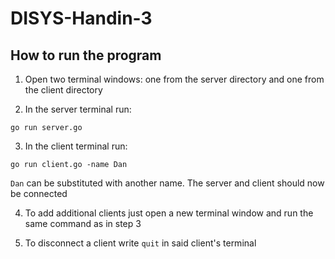 # DISYS-Handin-3

## How to run the program
1. Open two terminal windows: one from the server directory and one from the client directory

2. In the server terminal run:
```
go run server.go
```

3. In the client terminal run:
```
go run client.go -name Dan
```
`Dan` can be substituted with another name. The server and client should now be connected

4. To add additional clients just open a new terminal window and run the same command as in step 3

5. To disconnect a client write `quit` in said client's terminal